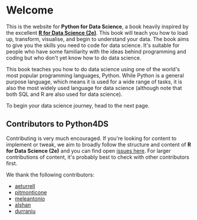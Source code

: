 # Welcome

This is the website for **Python for Data Science**, a book heavily inspired by the excellent [**R for Data Science (2e)**](https://r4ds.hadley.nz/). This book will teach you how to load up, transform, visualise, and begin to understand your data. The book aims to give you the skills you need to code for data science. It's suitable for people who have some familiarity with the ideas behind programming and coding but who don't yet know how to do data science.

This book teaches you how to do data science using one of the world's most popular programming languages, Python. While Python is a general purpose language, which means it is used for a wide range of tasks, it is also the most widely used language for data science (although note that both SQL and R are also used for data science).

To begin your data science journey, head to the next page.

## Contributors to Python4DS

Contributing is very much encouraged. If you're looking for content to implement or tweak, we aim to broadly follow the structure and content of **R for Data Science (2e)** and you can find open [issues here](https://github.com/aeturrell/python4DS/issues). For larger contributions of content, it's probably best to check with other contributors first.

We thank the following contributors:

- [aeturrell](https://github.com/aeturrell)
- [pitmonticone](https://github.com/pitmonticone)
- [meleantonio](https://github.com/meleantonio)
- [alshan](https://github.com/alshan)
- [durraniu](https://github.com/durraniu)